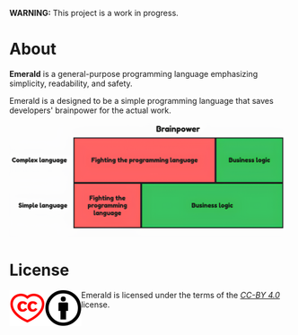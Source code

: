 **WARNING:** This project is a work in progress.

# About

**Emerald** is a general-purpose programming language emphasizing simplicity, readability, and safety.

Emerald is a designed to be a simple programming language that saves developers' brainpower for the actual work.

![Visualization: a complex programming language vs a simple one](./etc/media/complex-vs-simple-productivity.png)

# License

<div>
    <img align="left" height="64px" src="./etc/media/cc-heart-logo.png">
    <img align="left" height="64px" src="./etc/media/cc-by-logo.png">
</div>

Emerald is licensed under the terms of the [*CC-BY 4.0*](./etc/LICENSE.txt) license.
